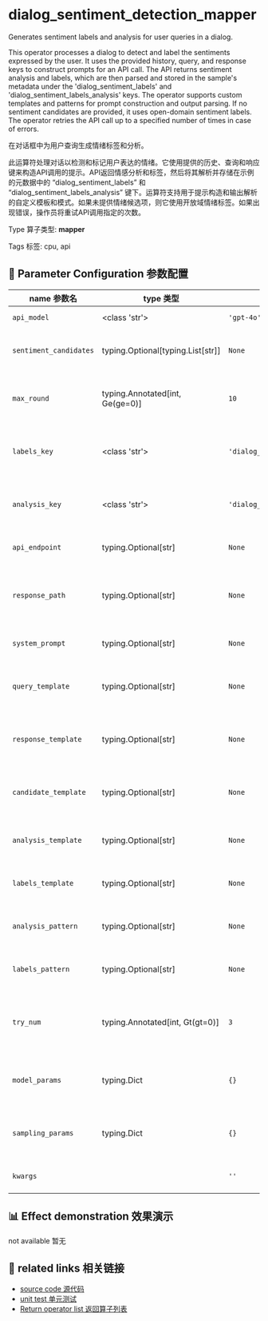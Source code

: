 # dialog_sentiment_detection_mapper

Generates sentiment labels and analysis for user queries in a dialog.

This operator processes a dialog to detect and label the sentiments expressed by the user. It uses the provided history, query, and response keys to construct prompts for an API call. The API returns sentiment analysis and labels, which are then parsed and stored in the sample's metadata under the 'dialog_sentiment_labels' and 'dialog_sentiment_labels_analysis' keys. The operator supports custom templates and patterns for prompt construction and output parsing. If no sentiment candidates are provided, it uses open-domain sentiment labels. The operator retries the API call up to a specified number of times in case of errors.

在对话框中为用户查询生成情绪标签和分析。

此运算符处理对话以检测和标记用户表达的情绪。它使用提供的历史、查询和响应键来构造API调用的提示。API返回情感分析和标签，然后将其解析并存储在示例的元数据中的 “dialog_sentiment_labels” 和 “dialog_sentiment_labels_analysis” 键下。运算符支持用于提示构造和输出解析的自定义模板和模式。如果未提供情绪候选项，则它使用开放域情绪标签。如果出现错误，操作员将重试API调用指定的次数。

Type 算子类型: **mapper**

Tags 标签: cpu, api

## 🔧 Parameter Configuration 参数配置
| name 参数名 | type 类型 | default 默认值 | desc 说明 |
|--------|------|--------|------|
| `api_model` | <class 'str'> | `'gpt-4o'` | API model name. |
| `sentiment_candidates` | typing.Optional[typing.List[str]] | `None` | The output sentiment candidates. Use |
| `max_round` | typing.Annotated[int, Ge(ge=0)] | `10` | The max num of round in the dialog to build the |
| `labels_key` | <class 'str'> | `'dialog_sentiment_labels'` | The key name in the meta field to store the |
| `analysis_key` | <class 'str'> | `'dialog_sentiment_labels_analysis'` | The key name in the meta field to store the |
| `api_endpoint` | typing.Optional[str] | `None` | URL endpoint for the API. |
| `response_path` | typing.Optional[str] | `None` | Path to extract content from the API response. |
| `system_prompt` | typing.Optional[str] | `None` | System prompt for the task. |
| `query_template` | typing.Optional[str] | `None` | Template for query part to build the input |
| `response_template` | typing.Optional[str] | `None` | Template for response part to build the |
| `candidate_template` | typing.Optional[str] | `None` | Template for sentiment candidates to |
| `analysis_template` | typing.Optional[str] | `None` | Template for analysis part to build the |
| `labels_template` | typing.Optional[str] | `None` | Template for labels part to build the |
| `analysis_pattern` | typing.Optional[str] | `None` | Pattern to parse the return sentiment |
| `labels_pattern` | typing.Optional[str] | `None` | Pattern to parse the return sentiment |
| `try_num` | typing.Annotated[int, Gt(gt=0)] | `3` | The number of retry attempts when there is an API |
| `model_params` | typing.Dict | `{}` | Parameters for initializing the API model. |
| `sampling_params` | typing.Dict | `{}` | Extra parameters passed to the API call. |
| `kwargs` |  | `''` | Extra keyword arguments. |

## 📊 Effect demonstration 效果演示
not available 暂无

## 🔗 related links 相关链接
- [source code 源代码](../../../data_juicer/ops/mapper/dialog_sentiment_detection_mapper.py)
- [unit test 单元测试](../../../tests/ops/mapper/test_dialog_sentiment_detection_mapper.py)
- [Return operator list 返回算子列表](../../Operators.md)